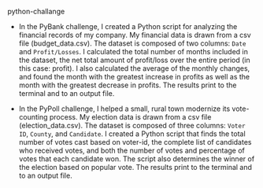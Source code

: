 python-challange

* In the PyBank challenge, I created a Python script for analyzing the financial records of my company. My financial data is drawn from a csv file (budget_data.csv). The dataset is composed of two columns: `Date` and `Profit/Losses`. I calculated the total number of months included in the dataset, the net total amount of profit/loss over the entire period (in this case: profit). I also calculated the average of the monthly changes, and found the month with the greatest increase in profits as well as the month with the greatest decrease in profits. The results print to the terminal and to an output file.


* In the PyPoll challenge, I helped a small, rural town modernize its vote-counting process. My election data is drawn from a csv file (election_data.csv). The dataset is composed of three columns: `Voter ID`, `County`, and `Candidate`. I created a Python script that finds the total number of votes cast based on voter-id, the complete list of candidates who received votes, and both the number of votes and percentage of votes that each candidate won. The script also determines the winner of the election based on popular vote. The results print to the terminal and to an output file.
